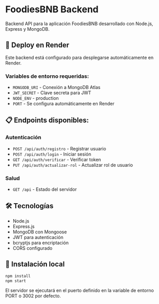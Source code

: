 # FoodiesBNB Backend

Backend API para la aplicación FoodiesBNB desarrollado con Node.js, Express y MongoDB.

## 🚀 Deploy en Render

Este backend está configurado para desplegarse automáticamente en Render.

### Variables de entorno requeridas:

- `MONGODB_URI` - Conexión a MongoDB Atlas
- `JWT_SECRET` - Clave secreta para JWT
- `NODE_ENV` - production
- `PORT` - Se configura automáticamente en Render

## 📋 Endpoints disponibles:

### Autenticación
- `POST /api/auth/registro` - Registrar usuario
- `POST /api/auth/login` - Iniciar sesión
- `GET /api/auth/verificar` - Verificar token
- `PUT /api/auth/actualizar-rol` - Actualizar rol de usuario

### Salud
- `GET /api` - Estado del servidor

## 🛠️ Tecnologías

- Node.js
- Express.js
- MongoDB con Mongoose
- JWT para autenticación
- bcryptjs para encriptación
- CORS configurado

## 🔧 Instalación local

```bash
npm install
npm start
```

El servidor se ejecutará en el puerto definido en la variable de entorno PORT o 3002 por defecto.
